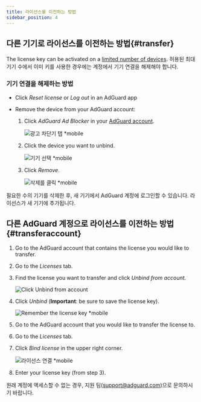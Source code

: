 ```yaml
---
title: 라이선스를 이전하는 방법
sidebar_position: 4
---
```


## 다른 기기로 라이선스를 이전하는 방법{#transfer}

The license key can be activated on a [limited number of devices](../what-is). 허용된 최대 기기 수에서 이미 키를 사용한 경우에는 계정에서 기기 연결을 해제해야 합니다.

### 기기 연결을 해제하는 방법

- Click *Reset license* or *Log out* in an AdGuard app

- Remove the device from your AdGuard account:
    1. Click *AdGuard Ad Blocker* in your [AdGuard account](https://my.adguard.com/).

        ![광고 차단기 탭 *mobile](https://cdn.adtidy.org/content/kb/ad_blocker/general/newaccount-unbind-device-0.png)

    1. Click the device you want to unbind.

        ![기기 선택 *mobile](https://cdn.adtidy.org/content/kb/ad_blocker/general/newaccount-unbind-device-1.png)

    1. Click *Remove*.

        ![삭제를 클릭 *mobile](https://cdn.adtidy.org/content/kb/ad_blocker/general/newaccount-unbind-device-2.png)

필요한 수의 기기를 삭제한 후, 새 기기에서 AdGuard 계정에 로그인할 수 있습니다. 라이선스가 새 기기에 추가됩니다.

## 다른 AdGuard 계정으로 라이선스를 이전하는 방법{#transferaccount}

1. Go to the AdGuard account that contains the license you would like to transfer.

1. Go to the *Licenses* tab.

1. Find the license you want to transfer and click *Unbind from account*.

    ![Click Unbind from account](https://cdn.adtidy.org/content/kb/ad_blocker/general/newaccount-transfer-to-account.png)

1. Click *Unbind* (**Important**: be sure to save the license key).

    ![Remember the license key *mobile](https://cdn.adtidy.org/content/kb/ad_blocker/general/newaccount-transfer-to-account-1.png)

1. Go to the AdGuard account that you would like to transfer the license to.

1. Go to the *Licenses* tab.

1. Click *Bind license* in the upper right corner.

    ![라이선스 연결 *mobile](https://cdn.adtidy.org/content/kb/ad_blocker/general/newaccount-transfer-to-account-2.png)

1. Enter your license key (from step 3).

원래 계정에 액세스할 수 없는 경우, 지원 팀(support@adguard.com)으로 문의하시기 바랍니다.
